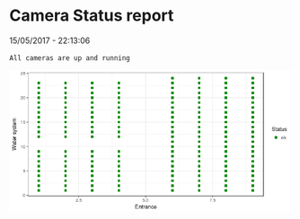 Camera Status report
================
15/05/2017 - 22:13:06

    All cameras are up and running

![](camreport_files/figure-markdown_github/unnamed-chunk-2-1.png)
